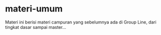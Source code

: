 # materi-umum
Materi ini berisi materi campuran yang sebelumnya ada di Group Line, dari tingkat dasar sampai master...
